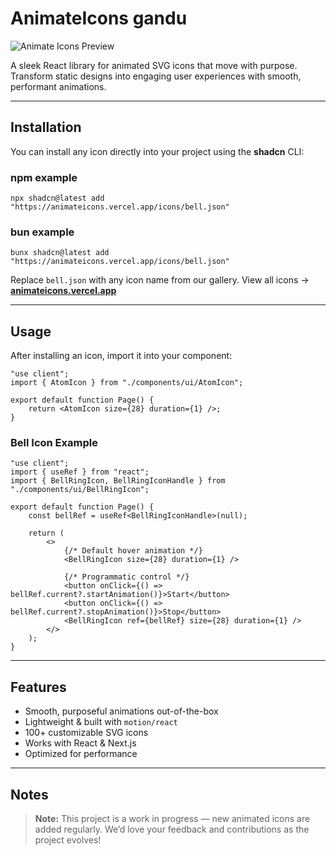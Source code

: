 # AnimateIcons gandu

![Animate Icons Preview](https://animateicons.vercel.app/_next/static/media/og.8b896778.png)

A sleek React library for animated SVG icons that move with purpose. Transform static designs into engaging user experiences with smooth, performant animations.

---

## Installation

You can install any icon directly into your project using the **shadcn** CLI:

### npm example

```
npx shadcn@latest add "https://animateicons.vercel.app/icons/bell.json"
```

### bun example

```
bunx shadcn@latest add "https://animateicons.vercel.app/icons/bell.json"
```

Replace `bell.json` with any icon name from our gallery.
View all icons → **[animateicons.vercel.app](https://animateicons.vercel.app)**

---

## Usage

After installing an icon, import it into your component:

```tsx
"use client";
import { AtomIcon } from "./components/ui/AtomIcon";

export default function Page() {
	return <AtomIcon size={28} duration={1} />;
}
```

### Bell Icon Example

```tsx
"use client";
import { useRef } from "react";
import { BellRingIcon, BellRingIconHandle } from "./components/ui/BellRingIcon";

export default function Page() {
	const bellRef = useRef<BellRingIconHandle>(null);

	return (
		<>
			{/* Default hover animation */}
			<BellRingIcon size={28} duration={1} />

			{/* Programmatic control */}
			<button onClick={() => bellRef.current?.startAnimation()}>Start</button>
			<button onClick={() => bellRef.current?.stopAnimation()}>Stop</button>
			<BellRingIcon ref={bellRef} size={28} duration={1} />
		</>
	);
}
```

---

## Features

- Smooth, purposeful animations out-of-the-box
- Lightweight & built with `motion/react`
- 100+ customizable SVG icons
- Works with React & Next.js
- Optimized for performance

---

## Notes

> **Note:** This project is a work in progress — new animated icons are added regularly.
> We’d love your feedback and contributions as the project evolves!
